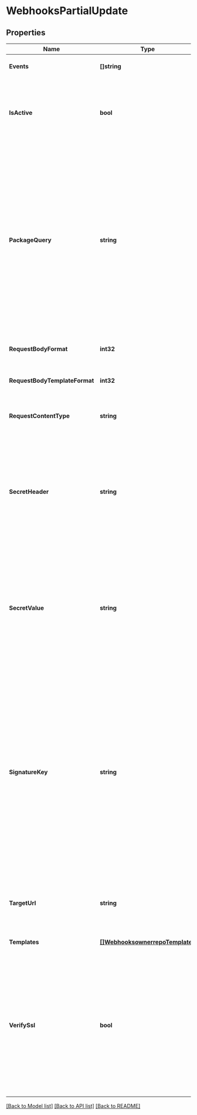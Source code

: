 # WebhooksPartialUpdate

## Properties
Name | Type | Description | Notes
------------ | ------------- | ------------- | -------------
**Events** | **[]string** | None | [optional] [default to null]
**IsActive** | **bool** | If enabled, the webhook will trigger on events and send payloads to the configured target URL. | [optional] [default to null]
**PackageQuery** | **string** | The package-based search query for webhooks to fire. This uses the same syntax as the standard search used for repositories, and also supports boolean logic operators such as OR/AND/NOT and parentheses for grouping. If a package does not match, the webhook will not fire. | [optional] [default to null]
**RequestBodyFormat** | **int32** | The format of the payloads for webhook requests. | [optional] [default to null]
**RequestBodyTemplateFormat** | **int32** | The format of the payloads for webhook requests. | [optional] [default to null]
**RequestContentType** | **string** | The value that will be sent for the &#39;Content Type&#39; header.  | [optional] [default to null]
**SecretHeader** | **string** | The header to send the predefined secret in. This must be unique from existing headers or it won&#39;t be sent. You can use this as a form of authentication on the endpoint side. | [optional] [default to null]
**SecretValue** | **string** | The value for the predefined secret (note: this is treated as a passphrase and is encrypted when we store it). You can use this as a form of authentication on the endpoint side. | [optional] [default to null]
**SignatureKey** | **string** | The value for the signature key - This is used to generate an HMAC-based hex digest of the request body, which we send as the X-Cloudsmith-Signature header so that you can ensure that the request wasn&#39;t modified by a malicious party (note: this is treated as a passphrase and is encrypted when we store it). | [optional] [default to null]
**TargetUrl** | **string** | The destination URL that webhook payloads will be POST&#39;ed to. | [optional] [default to null]
**Templates** | [**[]WebhooksownerrepoTemplates**](webhooksownerrepo_templates.md) | None | [optional] [default to null]
**VerifySsl** | **bool** | If enabled, SSL certificates is verified when webhooks are sent. It&#39;s recommended to leave this enabled as not verifying the integrity of SSL certificates leaves you susceptible to Man-in-the-Middle (MITM) attacks. | [optional] [default to null]

[[Back to Model list]](../README.md#documentation-for-models) [[Back to API list]](../README.md#documentation-for-api-endpoints) [[Back to README]](../README.md)


